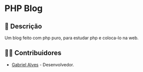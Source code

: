# PHP Blog

## 📝 Descrição

Um blog feito com php puro, para estudar php e coloca-lo na web.

## 🧑‍💻 Contribuidores

- [Gabriel Alves](https://github.com/GabrielAlvesBM) - Desenvolvedor.